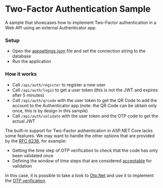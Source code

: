 # Two-Factor Authentication Sample

A sample that showcases how to implement Two-Factor authentication in a Web API using an external Authenticator app.

### Setup

- Open the [appsettings.json](https://github.com/marcominerva/TwoFactorAuthenticationSample/blob/master/TwoFactorAuthenticationSample/appsettings.json) file and set the connection string to the database
- Run the application

### How it works

- Call `/api/auth/register` to register a new user
- Call `/api/auth/login` to get a user token (this is not the JWT and expires after 5 minutes)
- Call `/api/auth/qrcode` with the user token to get the QR Code to add the account to the Authenticator app (note: the QR Code can be obtain only once, this is by design in this sample)
- Call `/api/auth/validate` with the user token and the OTP code to get the actual JWT

The built-in support for Two-Factor authentication in ASP.NET Core lacks some features. We may want to handle the other options that are provided by the [RFC 6238](http://tools.ietf.org/html/rfc6238), for example:

- Getting the time step of OTP verification to check that the code has only been validated once
- Defining the window of time steps that are considered [acceptable](http://tools.ietf.org/html/rfc6238#section-5.2) for validation

In this case, it is possible to take a look to [Otp.Net](https://github.com/kspearrin/Otp.NET) and use it to implement the [OTP verification](https://github.com/marcominerva/TwoFactorAuthenticationSample/blob/master/TwoFactorAuthenticationSample/Program.cs#L169-L174).